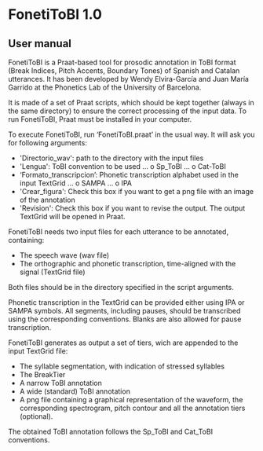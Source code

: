 # FonetiToBI 1.0
## User manual

FonetiToBI is a Praat-based tool for prosodic annotation in ToBI format (Break Indices, Pitch Accents, Boundary Tones) of Spanish and Catalan utterances. It has been developed by Wendy Elvira-García and Juan María Garrido at the Phonetics Lab of the University of Barcelona.

It is made of a set of Praat scripts, which should be kept together (always in the same directory) to ensure the correct processing of the input data. To run FonetiToBI, Praat must be installed in your computer.

To execute FonetiToBI, run ‘FonetiToBI.praat’ in the usual way.  It will ask you for following arguments:

*	'Directorio_wav': path to the directory with the input files
*	'Lengua': ToBI convention to be used 
  ... o	Sp_ToBI
  ... o	Cat-ToBI
*	‘Formato_transcripcion’: Phonetic transcription alphabet used in the input TextGrid
  ... o	SAMPA
  ... o	IPA
*	'Crear_figura': Check this box if  you want to get a png file with an image of the annotation
*	'Revision': Check this box if you want to revise the output. The output TextGrid will be opened in Praat.

FonetiToBI needs two input files for each utterance to be annotated, containing:

*	The speech wave (wav file)
*	The orthographic and phonetic transcription, time-aligned with the signal (TextGrid file)

Both files should be in the directory specified in the script arguments.

Phonetic transcription in the TextGrid can be provided either using IPA or SAMPA symbols. All segments, including pauses, should be transcribed using the corresponding conventions. Blanks are also allowed for pause transcription.

FonetiToBI generates as output a set of tiers, wich are appended to the input TextGrid file:

*	The syllable segmentation, with indication of stressed syllables
*	The BreakTier
*	A narrow ToBI annotation
*	A wide (standard) ToBI annotation
*	A png file containing a graphical representation of the waveform, the corresponding spectrogram, pitch contour and all the annotation tiers (optional).

The obtained ToBI annotation follows the Sp_ToBI and Cat_ToBI conventions. 
